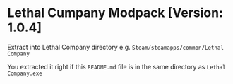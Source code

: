 # Lethal Cumpany Modpack [Version: 1.0.4]

Extract into Lethal Company directory
e.g. `Steam/steamapps/common/Lethal Company`

You extracted it right if this `README.md` file is in the same directory as `Lethal Company.exe`

